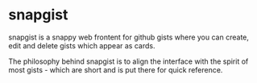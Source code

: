 # snapgist

snapgist is a snappy web frontent for github gists where you can create, edit and delete gists which appear as cards.

The philosophy behind snapgist is to align the interface with the spirit of most gists - which are short and is put there for quick reference.